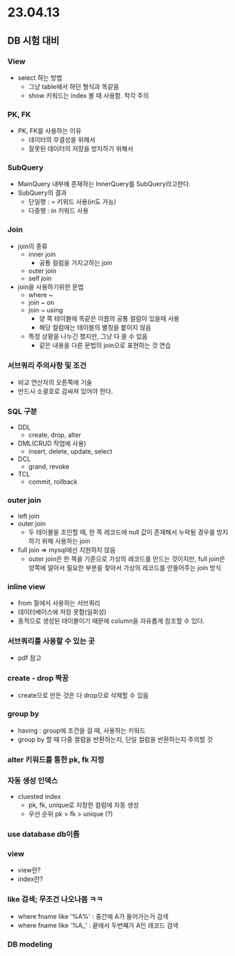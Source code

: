 # 23.04.13
## DB 시험 대비

### View
- select 하는 방법
  - 그냥 table에서 하던 형식과 똑같음
  - show 키워드는 index 볼 때 사용함. 착각 주의

### PK, FK
- PK, FK를 사용하는 이유
  - 데이터의 무결성을 위해서
  - 잘못된 데이터의 저장을 방지하기 위해서

### SubQuery
- MainQuery 내부에 존재하는 InnerQuery를 SubQuery라고한다.
- SubQuery의 결과
  - 단일행 : = 키워드 사용(in도 가능)
  - 다중행 : in 키워드 사용

### Join
- join의 종류
  - inner join
    - 공통 컬럼을 가지고하는 join
  - outer join
  - self join
- join을 사용하기위한 문법
  - where ~
  - join ~ on
  - join ~ using
    - 양 쪽 테이블에 똑같은 이름의 공통 컬럼이 있을때 사용
    - 해당 컬럼에는 테이블의 별칭을 붙이지 않음
  - 특정 상황을 나누긴 했지만, 그냥 다 쓸 수 있음
    - 같은 내용을 다른 문법의 join으로 표현하는 것 연습

### 서브쿼리 주의사항 및 조건
- 비교 연산자의 오른쪽에 기술
- 반드시 소괄호로 감싸져 있어야 한다.

### SQL 구분
- DDL
  - create, drop, alter
- DML(CRUD 작업에 사용)
  - insert, delete, update, select
- DCL
  - grand, revoke
- TCL
  - commit, rollback

### outer join
- left join
- outer join
  - 두 테이블을 조인할 때, 한 쪽 레코드에 null 값이 존재해서 누락될 경우를 방지하기 위해 사용하는 join
- full join => mysql에선 지원하지 않음
  - outer join은 한 쪽을 기준으로 가상의 레코드를 만드는 것이지만, full join은 양쪽에 알아서 필요한 부분을 찾아서 가상의 레코드를 만들어주는 join 방식

### inline view
- from 절에서 사용하는 서브쿼리
- 데이터베이스에 저장 못함(일회성)
- 동적으로 생성된 테이블이기 때문에 column을 자유롭게 참조할 수 있다.

### 서브쿼리를 사용할 수 있는 곳
- pdf 참고

### create - drop 짝꿍
- create으로 만든 것은 다 drop으로 삭제할 수 있음

### group by
- having : group에 조건을 걸 때, 사용하는 키워드
- group by 할 때 다중 컬럼을 반환하는지, 단일 컬럼을 반환하는지 주의할 것

### alter 키워드를 통한 pk, fk 지정

### 자동 생성 인덱스
- cluested index
  - pk, fk, unique로 지정한 컬럼에 자동 생성
  - 우선 순위 pk > fk > unique (?)

### use database db이름

### view
- view란?
- index란?

### like 검색; 무조건 나오나봄 ㅋㅋ
- where fname like '%A%' : 중간에 A가 들어가는거 검색 
- where fname like '%A_' : 끝에서 두번째가 A인 레코드 검색 

### DB modeling